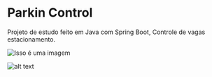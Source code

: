 # Parkin Control
Projeto de estudo feito em Java com Spring Boot, Controle de vagas estacionamento.


![Isso é uma imagem](https://ibb.co/pJhYCYR)

![alt text]([path/to/file](https://uploaddeimagens.com.br/imagens/Siw83Jo))

